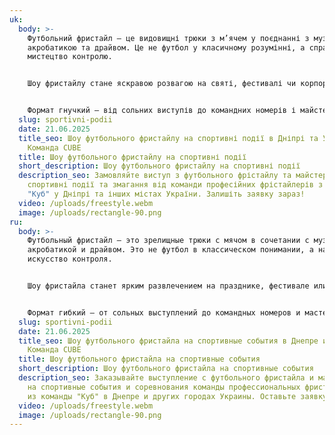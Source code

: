 ```yaml
---
uk:
  body: >-
    Футбольний фристайл – це видовищні трюки з м’ячем у поєднанні з музикою,
    акробатикою та драйвом. Це не футбол у класичному розумінні, а справжнє
    мистецтво контролю.


    Шоу фристайлу стане яскравою розвагою на святі, фестивалі чи корпоративі. Енергія, динаміка та інтерактив з глядачами створюють незабутню атмосферу.


    Формат гнучкий – від сольних виступів до командних номерів і майстер-класів. Це сучасно, ефектно й завжди вражає публіку.
  slug: sportivni-podii
  date: 21.06.2025
  title_seo: Шоу футбольного фристайлу на спортивні події в Дніпрі та Україні —
    Команда CUBE
  title: Шоу футбольного фристайлу на спортивні події
  short_description: Шоу футбольного фристайлу на спортивні події
  description_seo: Замовляйте виступ з футбольного фрістайлу та майстер-клас на
    спортивні події та змагання від команди професійних фрістайлерів з команди
    "Куб" у Дніпрі та інших містах України. Залишіть заявку зараз!
  video: /uploads/freestyle.webm
  image: /uploads/rectangle-90.png
ru:
  body: >-
    Футбольный фристайл — это зрелищные трюки с мячом в сочетании с музыкой,
    акробатикой и драйвом. Это не футбол в классическом понимании, а настоящее
    искусство контроля.


    Шоу фристайла станет ярким развлечением на празднике, фестивале или корпоративе. Энергия, динамика и интерактив со зрителями создают незабываемую атмосферу.


    Формат гибкий — от сольных выступлений до командных номеров и мастер-классов. Это современно, эффектно и всегда впечатляет публику.
  slug: sportivni-podii
  date: 21.06.2025
  title_seo: Шоу футбольного фристайла на спортивные события в Днепре и Украине —
    Команда CUBE
  title: Шоу футбольного фристайла на спортивные события
  short_description: Шоу футбольного фристайла на спортивные события
  description_seo: Заказывайте выступление с футбольного фристайла и мастер-класс
    на спортивные события и соревнования команды профессиональных фристайлеров
    из команды "Куб" в Днепре и других городах Украины. Оставьте заявку сейчас!
  video: /uploads/freestyle.webm
  image: /uploads/rectangle-90.png
---
```

